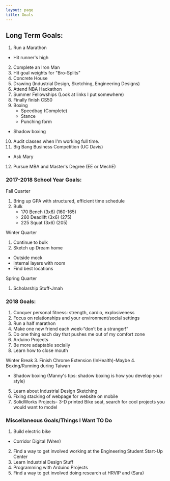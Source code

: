 ```yaml
---
layout: page
title: Goals
---
```



## Long Term Goals: 

1. Run a Marathon
  - Hit runner's high
2. Complete an Iron Man
3. Hit goal weights for "Bro-Splits"
4. Concrete House 
5. Drawing (Industrial Design, Sketching, Engineering Designs)
6. Attend NBA Hackathon
7. Summer Fellowships (Look at links I put somewhere)
8. Finally finish CS50 
9. Boxing 
	- Speedbag (Complete)
	- Stance 
	- Punching form 
  - Shadow boxing
10. Audit classes when I'm working full time. 
11. Big Bang Business Competition (UC Davis)
  - Ask Mary
12. Pursue MBA and Master's Degree (EE or MechE)

### 2017-2018 School Year Goals: 
Fall Quarter 
1. Bring up GPA with structured, efficient time schedule
2. Bulk
    - 170 Bench (3x6) (160-165)
    - 260 Deadlift (3x6) (275)
    - 225 Squat (3x6) (205)
    
Winter Quarter
1. Continue to bulk 
2. Sketch up Dream home 
  - Outside mock 
  - Internal layers with room 
  - Find best locations 

Spring Quarter
1. Scholarship Stuff-Jmah


### 2018 Goals:

1. Conquer personal fitness: strength, cardio, explosiveness 
2. Focus on relationships and your environment/social settings 
3. Run a half marathon 
4. Make one new friend each week-“don’t be a stranger!”
5. Do one thing each day that pushes me out of my comfort zone 
6. Arduino Projects 
7. Be more adaptable socially 
8. Learn how to close mouth 



Winter Break
3. Finish Chrome Extension (InHealth)-Maybe
4. Boxing/Running during Taiwan
  - Shadow boxing (Manny's tips: shadow boxing is how you develop your style)
5. Learn about Industrial Design Sketching 
6. Fixing stacking of webpage for website on mobile
7. SolidWorks Projects- 3-D printed Bike seat, search for cool projects you would want to model 




### Miscellaneous Goals/Things I Want TO Do
1. Build electric bike
  - Corridor Digital (Wren)
2. Find a way to get involved working at the Engineering Student Start-Up Center
3. Learn Industrial Design Stuff
4. Programming with Arduino Projects
5. Find a way to get involved doing research at HRVIP and (Sara)


